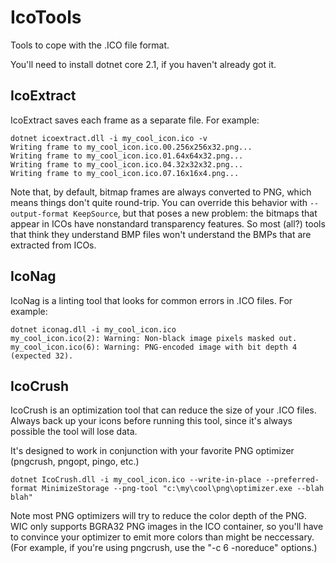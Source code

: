 # IcoTools
Tools to cope with the .ICO file format.

You'll need to install dotnet core 2.1, if you haven't already got it.

## IcoExtract

IcoExtract saves each frame as a separate file.
For example:

    dotnet icoextract.dll -i my_cool_icon.ico -v
    Writing frame to my_cool_icon.ico.00.256x256x32.png...
    Writing frame to my_cool_icon.ico.01.64x64x32.png...
    Writing frame to my_cool_icon.ico.04.32x32x32.png...
    Writing frame to my_cool_icon.ico.07.16x16x4.png...

Note that, by default, bitmap frames are always converted to PNG, which means things don't quite round-trip.
You can override this behavior with `--output-format KeepSource`, but that poses a new problem: the bitmaps that appear in ICOs have nonstandard transparency features.
So most (all?) tools that think they understand BMP files won't understand the BMPs that are extracted from ICOs.

## IcoNag

IcoNag is a linting tool that looks for common errors in .ICO files.
For example:

    dotnet iconag.dll -i my_cool_icon.ico
    my_cool_icon.ico(2): Warning: Non-black image pixels masked out.
    my_cool_icon.ico(6): Warning: PNG-encoded image with bit depth 4 (expected 32).

## IcoCrush

IcoCrush is an optimization tool that can reduce the size of your .ICO files.
Always back up your icons before running this tool, since it's always possible the tool will lose data.

It's designed to work in conjunction with your favorite PNG optimizer (pngcrush, pngopt, pingo, etc.)

    dotnet IcoCrush.dll -i my_cool_icon.ico --write-in-place --preferred-format MinimizeStorage --png-tool "c:\my\cool\png\optimizer.exe --blah blah"

Note most PNG optimizers will try to reduce the color depth of the PNG.
WIC only supports BGRA32 PNG images in the ICO container, so you'll have to convince your optimizer to emit more colors than might be neccessary.
(For example, if you're using pngcrush, use the "-c 6 -noreduce" options.)

